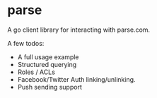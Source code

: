 parse
=====

A go client library for interacting with parse.com.


A few todos:
* A full usage example
* Structured querying
* Roles / ACLs
* Facebook/Twitter Auth linking/unlinking.
* Push sending support

